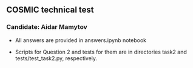 ## COSMIC technical test

### Candidate: Aidar Mamytov

- All answers are provided in answers.ipynb notebook

- Scripts for Question 2 and tests for them are in directories task2 and tests/test_task2.py, respectively.